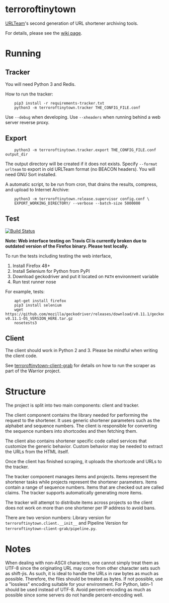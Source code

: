 terroroftinytown
================

[URLTeam](http://urlte.am)'s second generation of URL shortener archiving tools.

For details, please see the [wiki page](http://archiveteam.org/index.php?title=URLTeam).


Running
=======

Tracker
-------

You will need Python 3 and Redis.

How to run the tracker:

        pip3 install -r requirements-tracker.txt
        python3 -m terroroftinytown.tracker THE_CONFIG_FILE.conf

Use `--debug` when developing. Use `--xheaders` when running behind a web server reverse proxy.


Export
-------

        python3 -m terroroftinytown.tracker.export THE_CONFIG_FILE.conf output_dir

The output directory will be created if it does not exists. Specify `--format urlteam` to export in old URLTeam format (no BEACON headers). You will need GNU Sort installed.

A automatic script, to be run from cron, that drains the results, compress, and upload to Internet Archive:

        python3 -m terroroftinytown.release.supervisor config.conf \
        EXPORT_WORKING_DIRECTORY/ --verbose --batch-size 5000000


Test
----

[![Build Status](https://travis-ci.org/ArchiveTeam/terroroftinytown.svg?branch=master)](https://travis-ci.org/ArchiveTeam/terroroftinytown)

**Note: Web interface testing on Travis CI is currently broken due to outdated version of the Firefox binary. Please test locally.**

To run the tests including testing the web interface,

1. Install Firefox 48+
2. Install Selenium for Python from PyPI
3. Download geckodriver and put it located on `PATH` environment variable
4. Run test runner nose

For example, tests:

        apt-get install firefox
        pip3 install selenium
        wget https://github.com/mozilla/geckodriver/releases/download/v0.11.1/geckodriver-v0.11.1-OS_VERSION_HERE.tar.gz
        nosetests3


Client
------

The client should work in Python 2 and 3. Please be mindful when writing the client code.

See [terroroftinytown-client-grab](https://github.com/ArchiveTeam/terroroftinytown-client-grab) for details on how to run the scraper as part of the Warrior project.


Structure
=========

The project is split into two main components: client and tracker.

The client component contains the library needed for performing the request to the shortener. It uses generic shortener parameters such as the alphabet and sequence numbers. The client is responsible for converting the sequence numbers into shortcodes and then fetching them. 

The client also contains shortener specific code called services that customize the generic behavior. Custom behavior may be needed to extract the URLs from the HTML itself.

Once the client has finished scraping, it uploads the shortcode and URLs to the tracker.

The tracker component manages items and projects. Items represent the shortener tasks while projects represent the shortener parameters. Items contain a range of sequence numbers. Items that are checked out are called claims. The tracker supports automatically generating more items.

The tracker will attempt to distribute items across projects so the client does not work on more than one shortener per IP address to avoid bans.

There are two version numbers: Library version for `terroroftinytown.client.__init__` and Pipeline Version for `terroroftinytown-client-grab/pipeline.py`.


Notes
=====

When dealing with non-ASCII characters, one cannot simply treat them as UTF-8 since the originating URL may come from other character sets such as shift-jis. As such, it is ideal to handle the URLs in raw bytes as much as possible. Therefore, the files should be treated as bytes. If not possible, use a "lossless" encoding suitable for your environment. For Python, latin-1 should be used instead of UTF-8. Avoid percent-encoding as much as possible since some servers do not handle percent-encoding well.


